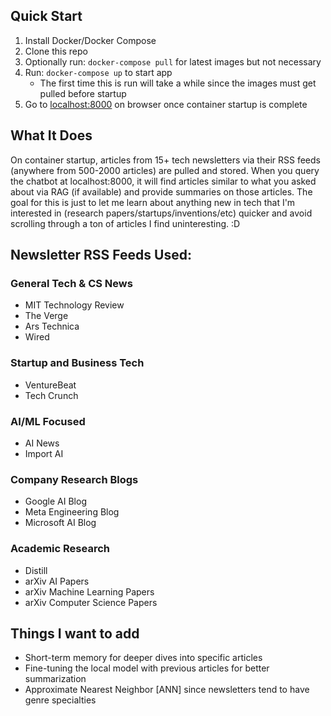 ## Quick Start

1. Install Docker/Docker Compose
2. Clone this repo
3. Optionally run: `docker-compose pull` for latest images but not necessary
4. Run: `docker-compose up` to start app
     - The first time this is run will take a while since the images must get pulled before startup
6. Go to [localhost:8000](http://localhost:8000) on browser once container startup is complete

## What It Does

On container startup, articles from 15+ tech newsletters via their RSS feeds (anywhere from 500-2000 articles) are pulled and stored. When you query the chatbot at localhost:8000, it will find articles similar to what you asked about via RAG (if available) and provide summaries on those articles. The goal for this is just to let me learn about anything new in tech that I'm interested in (research papers/startups/inventions/etc) quicker and avoid scrolling through a ton of articles I find uninteresting. :D

## Newsletter RSS Feeds Used:

### General Tech & CS News

- MIT Technology Review
- The Verge
- Ars Technica
- Wired

### Startup and Business Tech

- VentureBeat
- Tech Crunch

### AI/ML Focused

- AI News
- Import AI

### Company Research Blogs

- Google AI Blog
- Meta Engineering Blog
- Microsoft AI Blog

### Academic Research

- Distill
- arXiv AI Papers
- arXiv Machine Learning Papers
- arXiv Computer Science Papers

## Things I want to add

- Short-term memory for deeper dives into specific articles
- Fine-tuning the local model with previous articles for better summarization
- Approximate Nearest Neighbor [ANN] since newsletters tend to have genre specialties
